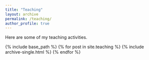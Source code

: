 ```yaml
---
title: "Teaching"
layout: archive
permalink: /teaching/
author_profile: true
---
```


Here are some of my teaching activities.

{% include base_path %}
{% for post in site.teaching %}
  {% include archive-single.html %}
{% endfor %}
